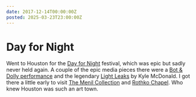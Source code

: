 ```yaml
---
date: 2017-12-14T00:00:00Z
posted: 2025-03-23T23:00:00Z
---
```


# Day for Night

Went to Houston for the [Day for Night](<https://en.wikipedia.org/wiki/Day_for_Night_(festival)>) festival, which was epic but sadly never held again. A couple of the epic media pieces there were a [Bot & Dolly performance](https://youtu.be/lX6JcybgDFo?si=3oj2Sh-EbcONIEBc) and the legendary [Light Leaks](https://github.com/kylemcdonald/LightLeaks) by Kyle McDonald. I got there a little early to visit [The Menil Collection](https://www.menil.org) and [Rothko Chapel](https://www.rothkochapel.org). Who knew Houston was such an art town.

